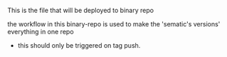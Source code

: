 
This is the file that will be deployed to binary repo


the workflow in this binary-repo is used to make the 'sematic's versions' everything in one repo
- this should only be triggered on tag push.
